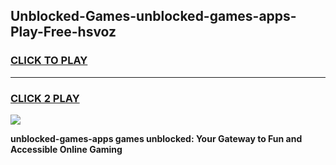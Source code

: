
## Unblocked-Games-unblocked-games-apps-Play-Free-hsvoz
<h3>
<a href="https://premium76.site?title=unblocked-games-apps&ref=10A">CLICK TO PLAY</a></h3>
<hr>

<h3>
<a href="https://premium76.site?title=unblocked-games-apps&ref=10A">CLICK 2 PLAY</a>
  
</h3>

<a href="https://premium76.site?title=unblocked-games-apps&ref=10A"><img src="https://clearcache.store/games.png"></a>


**unblocked-games-apps games unblocked: Your Gateway to Fun and Accessible Online Gaming**
